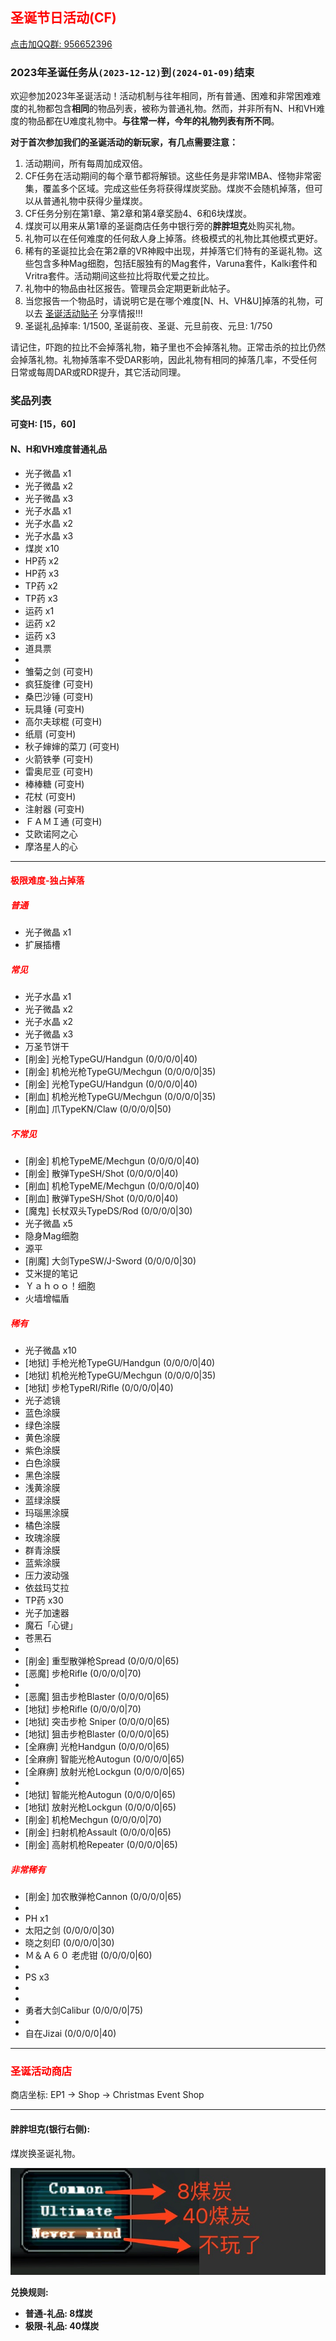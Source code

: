 ## <span style="color:red">圣诞节日活动(CF)</span>

<div>
    <a target="_blank"
       href="//shang.qq.com/wpa/qunwpa?idkey=95996b984b761d905d2d05e0ce765fa9ff720cfa9e6dbcde50fd179cd8867808">点击加QQ群: 956652396</a>
</div>

### 2023年圣诞任务从`(2023-12-12)`到`(2024-01-09)`结束

欢迎参加2023年圣诞活动！活动机制与往年相同，所有普通、困难和非常困难难度的礼物都包含**相同**的物品列表，被称为普通礼物。然而，并非所有N、H和VH难度的物品都在U难度礼物中。**与往常一样，今年的礼物列表有所不同**。

**对于首次参加我们的圣诞活动的新玩家，有几点需要注意：**

1. 活动期间，所有每周加成双倍。
2. CF任务在活动期间的每个章节都将解锁。这些任务是非常IMBA、怪物非常密集，覆盖多个区域。完成这些任务将获得煤炭奖励。煤炭不会随机掉落，但可以从普通礼物中获得少量煤炭。
3. CF任务分别在第1章、第2章和第4章奖励4、6和6块煤炭。
4. 煤炭可以用来从第1章的圣诞商店任务中银行旁的**胖胖坦克**处购买礼物。
5. 礼物可以在任何难度的任何敌人身上掉落。终极模式的礼物比其他模式更好。
6. 稀有的圣诞拉比会在第2章的VR神殿中出现，并掉落它们特有的圣诞礼物。这些包含多种Mag细胞，包括E服独有的Mag套件，Varuna套件，Kalki套件和Vritra套件。活动期间这些拉比将取代爱之拉比。
7. 礼物中的物品由社区报告。管理员会定期更新此帖子。
8. 当您报告一个物品时，请说明它是在哪个难度\[N、H、VH&U\]掉落的礼物，可以去 [圣诞活动贴子](https://www.pioneer2.net/community/threads/ephinea-christmas-2023-event-thread.27468/) 分享情报!!!
9. 圣诞礼品掉率: 1/1500, 圣诞前夜、圣诞、元旦前夜、元旦: 1/750

请记住，吓跑的拉比不会掉落礼物，箱子里也不会掉落礼物。正常击杀的拉比仍然会掉落礼物。礼物掉落率不受DAR影响，因此礼物有相同的掉落几率，不受任何日常或每周DAR或RDR提升，其它活动同理。


### 奖品列表

**可变H: \[15，60\]**

#### N、H和VH难度普通礼品

* 光子微晶 x1
* 光子微晶 x2
* 光子微晶 x3
* 光子水晶 x1
* 光子水晶 x2
* 光子水晶 x3
* 煤炭 x10
* HP药 x2
* HP药 x3
* TP药 x2
* TP药 x3
* 运药 x1
* 运药 x2
* 运药 x3
* 道具票
* 
* 雏菊之剑 (可变H)
* 疯狂旋律 (可变H)
* 桑巴沙锤 (可变H)
* 玩具锤 (可变H)
* 高尔夫球棍 (可变H)
* 纸扇 (可变H)
* 秋子婶婶的菜刀 (可变H)
* 火箭铁拳 (可变H)
* 雷奥尼亚 (可变H)
* 棒棒糖 (可变H)
* 花杖 (可变H)
* 注射器 (可变H)
* ＦＡＭＩ通 (可变H)
* 艾欧诺阿之心
* 摩洛星人的心

--- 

#### <span style="color:red">极限难度-独占掉落</span>

##### <span style="color:red">普通</span>

* 光子微晶 x1
* 扩展插槽

##### <span style="color:red">常见</span>

* 光子水晶 x1
* 光子微晶 x2
* 光子水晶 x2
* 光子微晶 x3
* 万圣节饼干
* \[削金\] 光枪TypeGU/Handgun (0/0/0/0\|40)
* \[削金\] 机枪光枪TypeGU/Mechgun (0/0/0/0\|35)
* \[削金\] 光枪TypeGU/Handgun (0/0/0/0\|40)
* \[削血\] 机枪光枪TypeGU/Mechgun (0/0/0/0\|35)
* \[削血\] 爪TypeKN/Claw (0/0/0/0\|50)

##### <span style="color:red">不常见</span>

* \[削金\] 机枪TypeME/Mechgun (0/0/0/0\|40)
* \[削金\] 散弹TypeSH/Shot (0/0/0/0\|40)
* \[削血\] 机枪TypeME/Mechgun (0/0/0/0\|40)
* \[削血\] 散弹TypeSH/Shot (0/0/0/0\|40)
* \[魔鬼\] 长杖双头TypeDS/Rod (0/0/0/0\|30)
* 光子微晶 x5
* 隐身Mag细胞
* 源平
* \[削魔\] 大剑TypeSW/J-Sword (0/0/0/0\|30)
* 艾米提的笔记
* Ｙａｈｏｏ！细胞
* 火墙增幅盾

##### <span style="color:red">稀有</span> 

* 光子微晶 x10
* \[地狱\] 手枪光枪TypeGU/Handgun (0/0/0/0\|40)
* \[地狱\] 机枪光枪TypeGU/Mechgun (0/0/0/0\|35)
* \[地狱\] 步枪TypeRI/Rifle (0/0/0/0\|40)
* 光子滤镜
* 蓝色涂膜
* 绿色涂膜
* 黄色涂膜
* 紫色涂膜
* 白色涂膜
* 黑色涂膜
* 浅黄涂膜
* 蓝绿涂膜
* 玛瑙黑涂膜
* 橘色涂膜
* 玫瑰涂膜
* 群青涂膜
* 蓝紫涂膜
* 压力波动强
* 依兹玛艾拉
* TP药 x30
* 光子加速器
* 魔石「心键」
* 苍黑石
* 
* \[削金\] 重型散弹枪Spread (0/0/0/0\|65)
* \[恶魔\] 步枪Rifle (0/0/0/0\|70)
* 
* \[恶魔\] 狙击步枪Blaster (0/0/0/0\|65)
* \[地狱\] 步枪Rifle (0/0/0/0\|70)
* \[地狱\] 突击步枪 Sniper (0/0/0/0\|65)
* \[地狱\] 狙击步枪Blaster (0/0/0/0\|65)
* \[全麻痹\] 光枪Handgun (0/0/0/0\|65)
* \[全麻痹\] 智能光枪Autogun (0/0/0/0\|65)
* \[全麻痹\] 放射光枪Lockgun (0/0/0/0\|65)
* 
* \[地狱\] 智能光枪Autogun (0/0/0/0\|65)
* \[地狱\] 放射光枪Lockgun (0/0/0/0\|65)
* \[削金\] 机枪Mechgun (0/0/0/0\|70)
* \[削金\] 扫射机枪Assault (0/0/0/0\|65)
* \[削金\] 高射机枪Repeater (0/0/0/0\|65)

##### <span style="color:red">非常稀有</span>

* \[削金\] 加农散弹枪Cannon (0/0/0/0\|65)
* 
* PH x1
* 太阳之剑 (0/0/0/0\|30)
* 晓之刻印 (0/0/0/0\|30)
* Ｍ＆Ａ６０ 老虎钳 (0/0/0/0\|60)
* 
* PS x3
* 
* 
* 勇者大剑Calibur (0/0/0/0\|75)
* 
* 自在Jizai (0/0/0/0\|40)

---

### <span style="color:red">圣诞活动商店</span>

   商店坐标: EP1 -> Shop -> Christmas Event Shop

--- 

#### 胖胖坦克(银行右侧):

   煤炭换圣诞礼物。
   
   ![煤炭兑换菜单](../static/img/coalexchange.png)

**兑换规则:**

- **普通-礼品: 8煤炭**
- **极限-礼品: 40煤炭**

